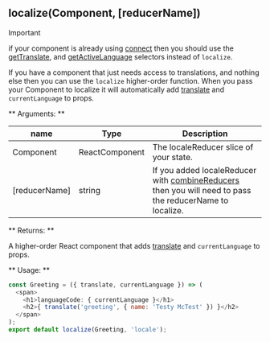 ## localize(Component, [reducerName])

<div class="admonition important">
  <p class="first admonition-title">Important</p>
  <p class="last">if your component is already using <a href="https://github.com/reactjs/react-redux/blob/master/docs/api.md#connectmapstatetoprops-mapdispatchtoprops-mergeprops-options" target="_blank">connect</a> then you should use the <a href="../selectors/#gettranslatestate">getTranslate</a>, and <a href="../selectors#getactivelanguagestate">getActiveLanguage</a> selectors instead of <code>localize</code>.</p>
</div>

If you have a component that just needs access to translations, and nothing else then you can use the `localize` higher-order function. When you pass your Component to localize it will automatically add [translate](selectors.md#translatekey-string-string-data) and `currentLanguage` to props. 

** Arguments: **

name | Type | Description
--------- | ----------| ------------
Component | ReactComponent | The localeReducer slice of your state.
[reducerName] | string | If you added localeReducer with [combineReducers](http://redux.js.org/docs/api/combineReducers.html) then you will need to pass the reducerName to localize.


** Returns: ** 

A higher-order React component that adds [translate](selectors.md#translatekey-string-string-data) and `currentLanguage` to props.

** Usage: **

```javascript
const Greeting = ({ translate, currentLanguage }) => (
  <span>
    <h1>languageCode: { currentLanguage }</h1>
    <h2>{ translate('greeting', { name: 'Testy McTest' }) }</h2>
  </span>
);
export default localize(Greeting, 'locale');
```